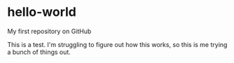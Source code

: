 # hello-world
My first repository on GitHub

This is a test. I'm struggling to figure out how this works, so this is me trying a bunch of things out.
